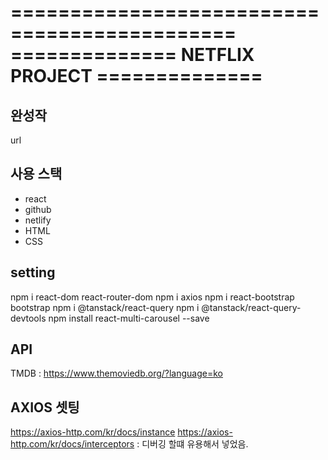 =============================================
============== NETFLIX PROJECT ==============
=============================================

## 완성작

url

## 사용 스택

- react
- github
- netlify
- HTML
- CSS

## setting

npm i react-dom react-router-dom
npm i axios
npm i react-bootstrap bootstrap
npm i @tanstack/react-query
npm i @tanstack/react-query-devtools
npm install react-multi-carousel --save

## API

TMDB : https://www.themoviedb.org/?language=ko

## AXIOS 셋팅

https://axios-http.com/kr/docs/instance
https://axios-http.com/kr/docs/interceptors : 디버깅 할떄 유용해서 넣었음.
